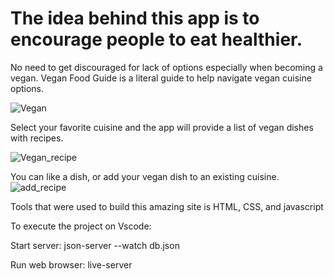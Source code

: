 # The idea behind this app is to encourage people to eat healthier. 
No need to get discouraged for lack of options especially when becoming a vegan.
Vegan Food Guide is a literal guide to help navigate vegan cuisine options.

![Vegan](https://github.com/jerrizzy/vegan-food-guide/assets/37149800/255f2046-bb8a-4968-890b-76b3fa7bd495)

Select your favorite cuisine and the app will provide a list of vegan dishes with recipes.

![Vegan_recipe](https://github.com/jerrizzy/vegan-food-guide/assets/37149800/56a97048-aac2-401b-9a35-067da3cd31e1)

You can like a dish, or add your vegan dish to an existing cuisine.
![add_recipe](https://github.com/jerrizzy/vegan-food-guide/assets/37149800/571e266d-4ae0-43f4-aa18-dcfebd4565f1)

Tools that were used to build this amazing site is HTML, CSS, and javascript

To execute the project on Vscode:

Start server: json-server --watch db.json

Run web browser: live-server
